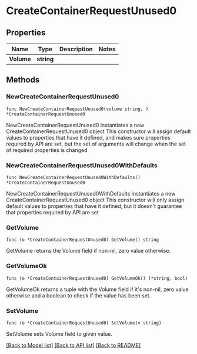# CreateContainerRequestUnused0

## Properties

Name | Type | Description | Notes
------------ | ------------- | ------------- | -------------
**Volume** | **string** |  | 

## Methods

### NewCreateContainerRequestUnused0

`func NewCreateContainerRequestUnused0(volume string, ) *CreateContainerRequestUnused0`

NewCreateContainerRequestUnused0 instantiates a new CreateContainerRequestUnused0 object
This constructor will assign default values to properties that have it defined,
and makes sure properties required by API are set, but the set of arguments
will change when the set of required properties is changed

### NewCreateContainerRequestUnused0WithDefaults

`func NewCreateContainerRequestUnused0WithDefaults() *CreateContainerRequestUnused0`

NewCreateContainerRequestUnused0WithDefaults instantiates a new CreateContainerRequestUnused0 object
This constructor will only assign default values to properties that have it defined,
but it doesn't guarantee that properties required by API are set

### GetVolume

`func (o *CreateContainerRequestUnused0) GetVolume() string`

GetVolume returns the Volume field if non-nil, zero value otherwise.

### GetVolumeOk

`func (o *CreateContainerRequestUnused0) GetVolumeOk() (*string, bool)`

GetVolumeOk returns a tuple with the Volume field if it's non-nil, zero value otherwise
and a boolean to check if the value has been set.

### SetVolume

`func (o *CreateContainerRequestUnused0) SetVolume(v string)`

SetVolume sets Volume field to given value.



[[Back to Model list]](../README.md#documentation-for-models) [[Back to API list]](../README.md#documentation-for-api-endpoints) [[Back to README]](../README.md)


